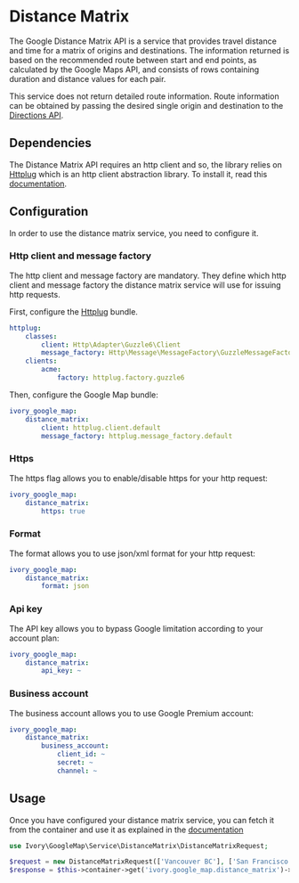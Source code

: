 # Distance Matrix

The Google Distance Matrix API is a service that provides travel distance and time for a matrix of origins and
destinations. The information returned is based on the recommended route between start and end points, as calculated
by the Google Maps API, and consists of rows containing duration and distance values for each pair.

This service does not return detailed route information. Route information can be obtained by passing the desired
single origin and destination to the [Directions API](/Resources/doc/service/directions.md).

## Dependencies

The Distance Matrix API requires an http client and so, the library relies on [Httplug](http://httplug.io/) which is an 
http client abstraction library. To install it, read this [documentation](/Resources/doc/installation.md).

## Configuration

In order to use the distance matrix service, you need to configure it.

### Http client and message factory

The http client and message factory are mandatory. They define which http client and message factory the distance 
matrix service will use for issuing http requests.
 
First, configure the [Httplug](http://httplug.io/) bundle.

``` yaml
httplug:
    classes:
        client: Http\Adapter\Guzzle6\Client
        message_factory: Http\Message\MessageFactory\GuzzleMessageFactory
    clients:
        acme:
            factory: httplug.factory.guzzle6
```

Then, configure the Google Map bundle:

``` yaml
ivory_google_map:
    distance_matrix:
        client: httplug.client.default
        message_factory: httplug.message_factory.default
```

### Https

The https flag allows you to enable/disable https for your http request:

``` yaml
ivory_google_map:
    distance_matrix: 
        https: true
```

### Format

The format allows you to use json/xml format for your http request:

``` yaml
ivory_google_map:
    distance_matrix:
        format: json
```

### Api key

The API key allows you to bypass Google limitation according to your account plan:

``` yaml
ivory_google_map:
    distance_matrix:
        api_key: ~
```

### Business account

The business account allows you to use Google Premium account:

``` yaml
ivory_google_map:
    distance_matrix:
        business_account:
            client_id: ~
            secret: ~
            channel: ~
```

## Usage

Once you have configured your distance matrix service, you can fetch it from the container and use it as explained in 
the [documentation](https://github.com/egeloen/ivory-google-map/blob/master/doc/service/distance_matrix/distance_matrix.md)

``` php
use Ivory\GoogleMap\Service\DistanceMatrix\DistanceMatrixRequest;

$request = new DistanceMatrixRequest(['Vancouver BC'], ['San Francisco']);
$response = $this->container->get('ivory.google_map.distance_matrix')->process($request);
```
